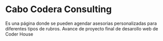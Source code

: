 # Cabo Codera Consulting
Es una página donde se pueden agendar asesorias personalizadas para diferentes tipos de rubros.
Avance de proyecto final de desarollo web de Coder House
